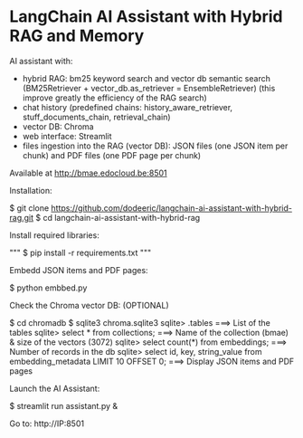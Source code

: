 # LangChain AI Assistant with Hybrid RAG and Memory

AI assistant with:
- hybrid RAG: bm25 keyword search and vector db semantic search (BM25Retriever + vector_db.as_retriever = EnsembleRetriever) (this improve greatly the efficiency of the RAG search)
- chat history (predefined chains: history_aware_retriever, stuff_documents_chain, retrieval_chain)
- vector DB: Chroma
- web interface: Streamlit
- files ingestion into the RAG (vector DB): JSON files (one JSON item per chunk) and PDF files (one PDF page per chunk)

Available at http://bmae.edocloud.be:8501

Installation:

$ git clone https://github.com/dodeeric/langchain-ai-assistant-with-hybrid-rag.git
$ cd langchain-ai-assistant-with-hybrid-rag

Install required libraries:

"""
$ pip install -r requirements.txt
"""

Embedd JSON items and PDF pages:

$ python embbed.py

Check the Chroma vector DB: (OPTIONAL)

$ cd chromadb
$ sqlite3 chroma.sqlite3
sqlite> .tables ===> List of the tables
sqlite> select * from collections; ===> Name of the collection (bmae) & size of the vectors (3072)
sqlite> select count(*) from embeddings; ===> Number of records in the db
sqlite> select id, key, string_value from embedding_metadata LIMIT 10 OFFSET 0; ===> Display JSON items and PDF pages

Launch the AI Assistant:

$ streamlit run assistant.py &

Go to: http://IP:8501
